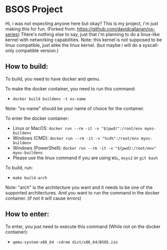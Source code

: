 # BSOS Project

Hi, i was not expecting anyone here but okay?
This is my project, i'm just making this for fun. (Forked from: https://github.com/davidcallanan/os-series)
There's nothing else to say, just that i'm planning to do a linux-like kernel with networking capabilities.
Note: this kernel is not supposed to be linux compatible, just alike the linux kernel. (but maybe i will do a syscall-only compatible version.)

## How to build:

To build, you need to have docker and qemu.

To make the docker container, you need to run this command:
 - `docker build buildenv -t os-name`

Note: "os-name" should be your name of choice for the container.

To enter the docker container:
 - Linux or MacOS: `docker run --rm -it -v "$(pwd)":/root/env myos-buildenv`
 - Windows (CMD): `docker run --rm -it -v "%cd%":/root/env myos-buildenv`
 - Windows (PowerShell): `docker run --rm -it -v "${pwd}:/root/env" myos-buildenv`
 - Please use the linux command if you are using `WSL`, `msys2` or `git bash`

To build, run:
 - `make build-arch`

Note: "arch" is the architecture you want and it needs to be one of the supported architectures. And you want to run the command in the docker container. (if not it will cause errors)

## How to enter:

To enter, you just need to execute this command (While not on the docker container): 
 - `qemu-system-x86_64 -cdrom dist/x86_64/BSOS.iso`
